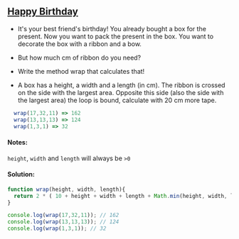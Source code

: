 ## [Happy Birthday](https://www.codewars.com/kata/5d65fbdfb96e1800282b5ee0/javascript)

- It's your best friend's birthday! You already bought a box for the present. Now you want to pack the present in the box. You want to decorate the box with a ribbon and a bow.

- But how much cm of ribbon do you need?

- Write the method wrap that calculates that!

- A box has a height, a width and a length (in cm). The ribbon is crossed on the side with the largest area. Opposite this side (also the side with the largest area) the loop is bound, calculate with 20 cm more tape.

```js
  wrap(17,32,11) => 162
  wrap(13,13,13) => 124
  wrap(1,3,1) => 32
```

#### Notes:
`height`, `width` and `length` will always be `>0`

#### Solution:

```js
function wrap(height, width, length){
  return 2 * ( 10 + height + width + length + Math.min(height, width, length));
} 

console.log(wrap(17,32,11)); // 162
console.log(wrap(13,13,13)); // 124
console.log(wrap(1,3,1)); // 32
```
